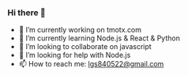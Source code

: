 ### Hi there 👋
- 🔭 I’m currently working on tmotx.com
- 🌱 I’m currently learning Node.js & React & Python
- 👯 I’m looking to collaborate on javascript
- 🤔 I’m looking for help with Node.js
- 📫 How to reach me: lgs840522@gmail.com
<!--
**Hans-Tsai/Hans-Tsai** is a ✨ _special_ ✨ repository because its `README.md` (this file) appears on your GitHub profile.

Here are some ideas to get you started:

- 🔭 I’m currently study at NCCU MIS.
- 🌱 I’m currently learning Node.js & Java & Docker.
- 👯 I’m looking to collaborate on javascript
- 🤔 I’m looking for help with Node.js
- 💬 Ask me about 
- 📫 How to reach me: lgs840522@gmail.com
- 😄 Pronouns: ...
- ⚡ Fun fact: ...
-->
